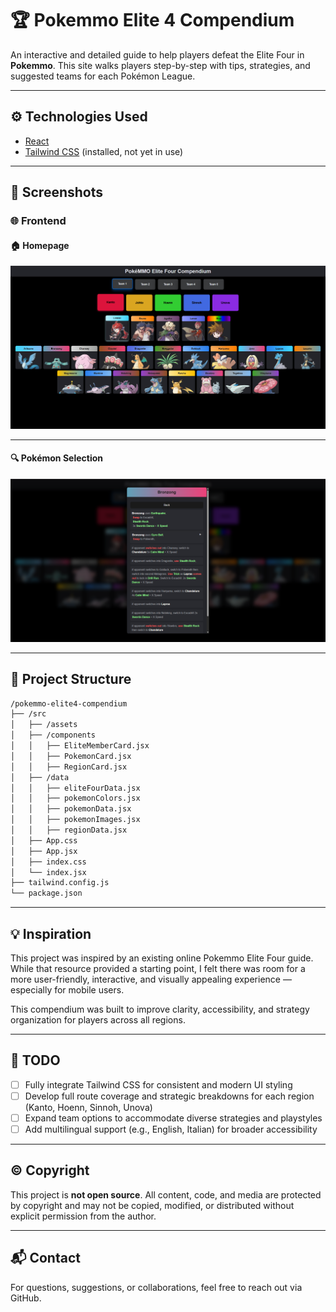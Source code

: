 # 🏆 Pokemmo Elite 4 Compendium

An interactive and detailed guide to help players defeat the Elite Four in **Pokemmo**.
This site walks players step-by-step with tips, strategies, and suggested teams for each Pokémon League.

---

## ⚙️ Technologies Used

* [React](https://reactjs.org/)
* [Tailwind CSS](https://tailwindcss.com/) (installed, not yet in use)

---

## 📸 Screenshots

### 🌐 Frontend

#### 🏠 Homepage

![Homepage Screenshot](./screenshots/frontend-home.png)

---

#### 🔍 Pokémon Selection

![Pokemon Selection Screenshot](./screenshots/pokemon-selection.png)

---

## 📁 Project Structure

```bash
/pokemmo-elite4-compendium
├── /src
│   ├── /assets
│   ├── /components
│   │   ├── EliteMemberCard.jsx
│   │   ├── PokemonCard.jsx
│   │   ├── RegionCard.jsx
│   ├── /data
│   │   ├── eliteFourData.jsx
│   │   ├── pokemonColors.jsx
│   │   ├── pokemonData.jsx
│   │   ├── pokemonImages.jsx
│   │   ├── regionData.jsx
│   ├── App.css
│   ├── App.jsx
│   ├── index.css
│   └── index.jsx
├── tailwind.config.js
└── package.json
```

---

## 💡 Inspiration

This project was inspired by an existing online Pokemmo Elite Four guide.  
While that resource provided a starting point, I felt there was room for a more user-friendly, interactive, and visually appealing experience — especially for mobile users.

This compendium was built to improve clarity, accessibility, and strategy organization for players across all regions.

---

## 🔮 TODO

* [ ] Fully integrate Tailwind CSS for consistent and modern UI styling
* [ ] Develop full route coverage and strategic breakdowns for each region (Kanto, Hoenn, Sinnoh, Unova)
* [ ] Expand team options to accommodate diverse strategies and playstyles
* [ ] Add multilingual support (e.g., English, Italian) for broader accessibility

---

## ©️ Copyright

This project is **not open source**.
All content, code, and media are protected by copyright and may not be copied, modified, or distributed without explicit permission from the author.

---

## 📬 Contact

For questions, suggestions, or collaborations, feel free to reach out via GitHub.

